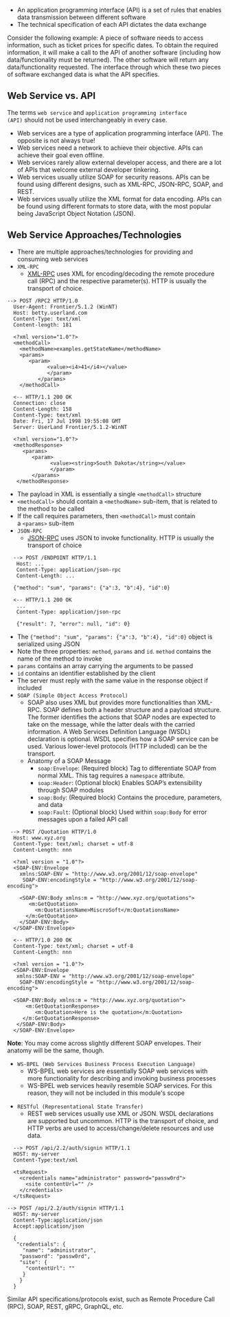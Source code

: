 * An application programming interface (API) is a set of rules that enables data transmission between different software
* The technical specification of each API dictates the data exchange

Consider the following example: A piece of software needs to access information, such as ticket prices for specific dates. To obtain the required information, it will make a call to the API of another software (including how data/functionality must be returned). The other software will return any data/functionality requested. The interface through which these two pieces of software exchanged data is what the API specifies.

## Web Service vs. API
The terms `web service` and `application programming interface (API)` should not be used interchangeably in every case.

-   Web services are a type of application programming interface (API). The opposite is not always true!
-   Web services need a network to achieve their objective. APIs can achieve their goal even offline.
-   Web services rarely allow external developer access, and there are a lot of APIs that welcome external developer tinkering.
-   Web services usually utilize SOAP for security reasons. APIs can be found using different designs, such as XML-RPC, JSON-RPC, SOAP, and REST.
-   Web services usually utilize the XML format for data encoding. APIs can be found using different formats to store data, with the most popular being JavaScript Object Notation (JSON).

## Web Service Approaches/Technologies
* There are multiple approaches/technologies for providing and consuming web services
* `XML-RPC`
	-   [XML-RPC](http://xmlrpc.com/spec.md) uses XML for encoding/decoding the remote procedure call (RPC) and the respective parameter(s). HTTP is usually the transport of choice.

```http
--> POST /RPC2 HTTP/1.0
  User-Agent: Frontier/5.1.2 (WinNT)
  Host: betty.userland.com
  Content-Type: text/xml
  Content-length: 181

  <?xml version="1.0"?>
  <methodCall>
    <methodName>examples.getStateName</methodName>
    <params>
       <param>
 		     <value><i4>41</i4></value>
 		     </param>
		  </params>
    </methodCall>

  <-- HTTP/1.1 200 OK
  Connection: close
  Content-Length: 158
  Content-Type: text/xml
  Date: Fri, 17 Jul 1998 19:55:08 GMT
  Server: UserLand Frontier/5.1.2-WinNT

  <?xml version="1.0"?>
  <methodResponse>
     <params>
        <param>
		      <value><string>South Dakota</string></value>
		      </param>
  	    </params>
   </methodResponse>
```

* The payload in XML is essentially a single `<methodCall>` structure
* `<methodCall>` should contain a `<methodName>` sub-item, that is related to the method to be called
* If the call requires parameters, then `<methodCall>` must contain a `<params>` sub-item
* `JSON-RPC`
	* [JSON-RPC](https://www.jsonrpc.org/specification) uses JSON to invoke functionality. HTTP is usually the transport of choice

```http
  --> POST /ENDPOINT HTTP/1.1
   Host: ...
   Content-Type: application/json-rpc
   Content-Length: ...

  {"method": "sum", "params": {"a":3, "b":4}, "id":0}

  <-- HTTP/1.1 200 OK
   ...
   Content-Type: application/json-rpc

   {"result": 7, "error": null, "id": 0}
```

* The `{"method": "sum", "params": {"a":3, "b":4}, "id":0}` object is serialized using JSON
* Note the three properties: `method`, `params` and `id`. `method` contains the name of the method to invoke
* `params` contains an array carrying the arguments to be passed
* `id` contains an identifier established by the client
* The server must reply with the same value in the response object if included
* `SOAP (Simple Object Access Protocol)`
	* SOAP also uses XML but provides more functionalities than XML-RPC. SOAP defines both a header structure and a payload structure. The former identifies the actions that SOAP nodes are expected to take on the message, while the latter deals with the carried information. A Web Services Definition Language (WSDL) declaration is optional. WSDL specifies how a SOAP service can be used. Various lower-level protocols (HTTP included) can be the transport.
	-   Anatomy of a SOAP Message
		-   `soap:Envelope`: (Required block) Tag to differentiate SOAP from normal XML. This tag requires a `namespace` attribute.
		-   `soap:Header`: (Optional block) Enables SOAP’s extensibility through SOAP modules
		-   `soap:Body`: (Required block) Contains the procedure, parameters, and data
		-   `soap:Fault`: (Optional block) Used within `soap:Body` for error messages upon a failed API call

```http
 --> POST /Quotation HTTP/1.0
  Host: www.xyz.org
  Content-Type: text/xml; charset = utf-8
  Content-Length: nnn

  <?xml version = "1.0"?>
  <SOAP-ENV:Envelope
    xmlns:SOAP-ENV = "http://www.w3.org/2001/12/soap-envelope"
     SOAP-ENV:encodingStyle = "http://www.w3.org/2001/12/soap-encoding">

    <SOAP-ENV:Body xmlns:m = "http://www.xyz.org/quotations">
       <m:GetQuotation>
         <m:QuotationsName>MiscroSoft</m:QuotationsName>
      </m:GetQuotation>
    </SOAP-ENV:Body>
  </SOAP-ENV:Envelope>

  <-- HTTP/1.0 200 OK
  Content-Type: text/xml; charset = utf-8
  Content-Length: nnn

  <?xml version = "1.0"?>
  <SOAP-ENV:Envelope
   xmlns:SOAP-ENV = "http://www.w3.org/2001/12/soap-envelope"
    SOAP-ENV:encodingStyle = "http://www.w3.org/2001/12/soap-encoding">

  <SOAP-ENV:Body xmlns:m = "http://www.xyz.org/quotation">
  	  <m:GetQuotationResponse>
  	     <m:Quotation>Here is the quotation</m:Quotation>
     </m:GetQuotationResponse>
   </SOAP-ENV:Body>
  </SOAP-ENV:Envelope>
```

**Note**: You may come across slightly different SOAP envelopes. Their anatomy will be the same, though.

* `WS-BPEL (Web Services Business Process Execution Language)`
	- WS-BPEL web services are essentially SOAP web services with more functionality for describing and invoking business processes
	- WS-BPEL web services heavily resemble SOAP services. For this reason, they will not be included in this module's scope
- `RESTful (Representational State Transfer)`
	- REST web services usually use XML or JSON. WSDL declarations are supported but uncommon. HTTP is the transport of choice, and HTTP verbs are used to access/change/delete resources and use data.

```http
  --> POST /api/2.2/auth/signin HTTP/1.1
  HOST: my-server
  Content-Type:text/xml

  <tsRequest>
    <credentials name="administrator" password="passw0rd">
      <site contentUrl="" />
    </credentials>
  </tsRequest>
```

```http
--> POST /api/2.2/auth/signin HTTP/1.1
  HOST: my-server
  Content-Type:application/json
  Accept:application/json

  {
   "credentials": {
     "name": "administrator",
    "password": "passw0rd",
    "site": {
      "contentUrl": ""
     }
    }
  }
```

Similar API specifications/protocols exist, such as Remote Procedure Call (RPC), SOAP, REST, gRPC, GraphQL, etc.